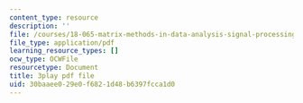 ```yaml
---
content_type: resource
description: ''
file: /courses/18-065-matrix-methods-in-data-analysis-signal-processing-and-machine-learning-spring-2018/30baaee029e0f6821d48b6397fcca1d0_wrEcHhoJxjM.pdf
file_type: application/pdf
learning_resource_types: []
ocw_type: OCWFile
resourcetype: Document
title: 3play pdf file
uid: 30baaee0-29e0-f682-1d48-b6397fcca1d0
---
```

